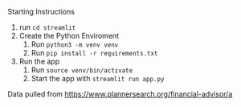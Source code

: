 Starting Instructions

1. run `cd streamlit`
2. Create the Python Enviroment
    1. Run `python3 -m venv venv`
    2. Run `pip install -r requirements.txt`
3. Run the app
    1. Run `source venv/bin/activate`
    2. Start the app with `streamlit run app.py`

Data pulled from https://www.plannersearch.org/financial-advisor/a